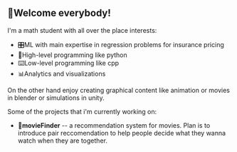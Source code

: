 ## 🦉Welcome everybody!

<!--
**puscianm/puscianm** is a ✨ _special_ ✨ repository because its `README.md` (this file) appears on your GitHub profile.

Here are some ideas to get you started:

- 🔭 I’m currently working on ...
- 🌱 I’m currently learning ...
- 👯 I’m looking to collaborate on ...
- 🤔 I’m looking for help with ...
- 💬 Ask me about ...
- 📫 How to reach me: ...
- 😄 Pronouns: ...
- ⚡ Fun fact: ...
-->

I'm a math student with all over the place interests:
- 🎛️ML with main expertise in regression problems for insurance pricing
- 🐍High-level programming like python
- ⌨️Low-level programming like cpp
- 📊Analytics and visualizations

On the other hand enjoy creating graphical content like animation or movies in blender or simulations in unity. 

Some of the projects that i'm currently working on:
- 🍿**movieFinder** -- a recommendation system for movies. Plan is to introduce pair reccomendation to help people decide what they wanna watch when they are together.
